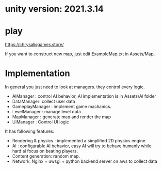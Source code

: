 # unity version: 2021.3.14
# play
https://chrysalisgames.store/

If you want to construct new map, just edit ExampleMap.txt in Assets/Map.

# Implementation
In general you just need to look at managers. they control every logic.
- AIManager : control AI behavior, AI implementation is in Assets/AI folder
- DataManager: collect user data
- GameplayManager : implement game machanics.
- LevelManager : manage level data
- MapManager : generate map and render the map
- UIManager : Control UI logic

It has following features:
- Rendering & physics : implemented a simplified 2D physics engine.
- AI : configurable AI behavior, easy AI will try to behave humanly while hard ai focus on beating players.
- Content generation: random map.
- Network: Nginx + uwsgi + python backend server on aws to collect data
